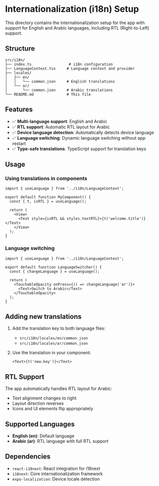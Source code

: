 # Internationalization (i18n) Setup

This directory contains the internationalization setup for the app with support for English and Arabic languages, including RTL (Right-to-Left) support.

## Structure

```
src/i18n/
├── index.ts                 # i18n configuration
├── LanguageContext.tsx     # Language context and provider
├── locales/
│   ├── en/
│   │   └── common.json     # English translations
│   └── ar/
│       └── common.json     # Arabic translations
└── README.md               # This file
```

## Features

- ✅ **Multi-language support**: English and Arabic
- ✅ **RTL support**: Automatic RTL layout for Arabic
- ✅ **Device language detection**: Automatically detects device language
- ✅ **Language switching**: Dynamic language switching without app restart
- ✅ **Type-safe translations**: TypeScript support for translation keys

## Usage

### Using translations in components

```tsx
import { useLanguage } from '../i18n/LanguageContext';

export default function MyComponent() {
  const { t, isRTL } = useLanguage();

  return (
    <View>
      <Text style={isRTL && styles.textRTL}>{t('welcome.title')}</Text>
    </View>
  );
}
```

### Language switching

```tsx
import { useLanguage } from '../i18n/LanguageContext';

export default function LanguageSwitcher() {
  const { changeLanguage } = useLanguage();

  return (
    <TouchableOpacity onPress={() => changeLanguage('ar')}>
      <Text>Switch to Arabic</Text>
    </TouchableOpacity>
  );
}
```

## Adding new translations

1. Add the translation key to both language files:

   - `src/i18n/locales/en/common.json`
   - `src/i18n/locales/ar/common.json`

2. Use the translation in your component:
   ```tsx
   <Text>{t('new.key')}</Text>
   ```

## RTL Support

The app automatically handles RTL layout for Arabic:

- Text alignment changes to right
- Layout direction reverses
- Icons and UI elements flip appropriately

## Supported Languages

- **English (en)**: Default language
- **Arabic (ar)**: RTL language with full RTL support

## Dependencies

- `react-i18next`: React integration for i18next
- `i18next`: Core internationalization framework
- `expo-localization`: Device locale detection
